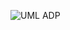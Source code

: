 ![UML ADP](https://user-images.githubusercontent.com/80174974/162636008-6a518d8f-8288-4327-977a-baf665b9b8a9.png)
